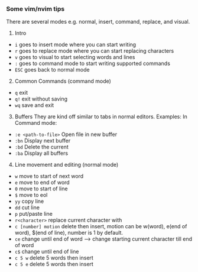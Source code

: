 ### Some vim/nvim tips
There are several modes e.g. normal, insert, command, replace, and visual.

1. Intro
- `i` goes to insert mode where you can start writing
- `r` goes to replace mode where you can start replacing characters
- `v` goes to visual to start selecting words and lines
- `:` goes to command mode to start writing supported commands
- `ESC` goes back to normal mode

2. Common Commands (command mode)
- `q` exit
- `q!` exit without saving
- `wq` save and exit

3. Buffers
They are kind off similar to tabs in normal editors.
Examples:
In Command mode:
- `:e <path-to-file>` Open file in new buffer
- `:bn` Display next buffer
- `:bd` Delete the current  
- `:ba` Display all buffers

4. Line movement and editing (normal mode)
- `w` move to start of next word
- `e` move to end of word
- `0` move to start of line
- `$` move to eol
- `yy` copy line
- `dd` cut line
- `p` put/paste line
- `r<character>` replace current character with <character>
- `c [number] motion` delete then insert, motion can be w(word), e(end of word), $(end of line), number is 1 by default.
- `ce` change until end of word --> change starting current character till end of word
- `c$` change until end of line
- `c 5 w` delete 5 words then insert
- `c 5 e` delete 5 words then insert
